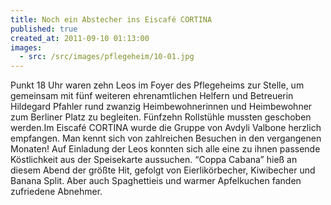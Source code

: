 ```yaml
---
title: Noch ein Abstecher ins Eiscafé CORTINA
published: true
created_at: 2011-09-10 01:13:00
images:
  - src: /src/images/pflegeheim/10-01.jpg
---
```


Punkt 18 Uhr waren zehn Leos im Foyer des Pflegeheims zur Stelle, um gemeinsam mit fünf weiteren ehrenamtlichen Helfern und Betreuerin Hildegard Pfahler rund zwanzig Heimbewohnerinnen und Heimbewohner zum Berliner Platz zu begleiten. Fünfzehn Rollstühle mussten geschoben werden.Im Eiscafé CORTINA wurde die Gruppe von Avdyli Valbone herzlich empfangen. Man kennt sich von zahlreichen Besuchen in den vergangenen Monaten! Auf Einladung der Leos konnten sich alle eine zu ihnen passende Köstlichkeit aus der Speisekarte aussuchen. “Coppa Cabana” hieß an diesem Abend der größte Hit, gefolgt von Eierlikörbecher, Kiwibecher und Banana Split. Aber auch Spaghettieis und warmer Apfelkuchen fanden zufriedene Abnehmer.
